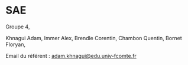 # SAE

Groupe 4, 

Khnagui Adam, 
Immer Alex, 
Brendle Corentin, 
Chambon Quentin, 
Bornet Floryan, 

Email du référent : adam.khnagui@edu.univ-fcomte.fr
